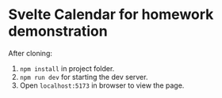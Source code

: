 # Svelte Calendar for homework demonstration

After cloning: 
1. ```npm install``` in project folder.
2. ```npm run dev``` for starting the dev server.
3. Open ```localhost:5173``` in browser to view the page.
